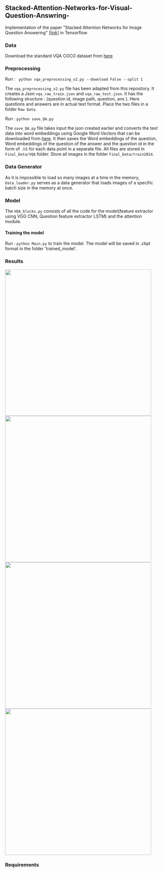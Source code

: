 ## Stacked-Attention-Networks-for-Visual-Question-Answring-
Implementation of the paper "Stacked Attention Networks for Image Question Answering" [[link]](https://arxiv.org/abs/1511.02274) in Tensorflow

### Data 
Download the standard VQA COCO dataset from [here](https://visualqa.org/download.html)


### Preprocessing
Run :
``` python vqa_preprocessing_v2.py --download False --split 1```

The `vqa_preprocessing_v2.py` file has been adapted from this repository. It creates a Json `vqa_raw_train.json` and `vqa_raw_test.json`. It has the following structure : {question id, image path, question, ans }. Here questions and answers are in actual text format. 
Place the two files in a folder `Raw Data`.

Run : 
```python save_QA.py```

The `save_QA.py` file takes input the json created earlier and converts the text data into word embeddings using Google Word Vectors that can be downloaded from [here](https://code.google.com/archive/p/word2vec/). It then saves the Word embeddings of the question, Word embeddings of the question of the answer and the question id in the form of `.h5` for each data point in a separate file. All files are stored in `Final_Data/VQA` folder. Store all images in the folder `Final_Data/train2014`.

### Data Generator

As it is impossible to load so many images at a time in the memory, `Data_loader.py` serves as a data generator that loads images of a specific batch size in the memory at once. 

### Model

The `VQA_blocks.py` consists of all the code for the model(feature extractor using VGG CNN, Question feature extractor LSTM) and the attention module.

#### Training the model 
Run : ```python Main.py``` to train the model. The model will be saved in .ckpt format in the folder 'trained_model'.

### Results

<img src="https://github.com/Neerajj9/Stacked-Attention-Networks-for-Visual-Question-Answring/blob/master/Results/1.png" width="480">

<img src="https://github.com/Neerajj9/Stacked-Attention-Networks-for-Visual-Question-Answring/blob/master/Results/2.png" width="480">

<img src="https://github.com/Neerajj9/Stacked-Attention-Networks-for-Visual-Question-Answring/blob/master/Results/3.png" width="480">

<img src="https://github.com/Neerajj9/Stacked-Attention-Networks-for-Visual-Question-Answring/blob/master/Results/4.png" width="480">



### Requirements
